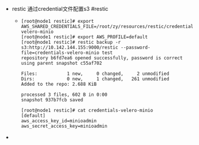 - restic 通过credential文件配置s3 #restic
	- ```
	  [root@node1 restic]# export AWS_SHARED_CREDENTIALS_FILE=/root/zy/resources/restic/credentials-velero-minio
	  [root@node1 restic]# export AWS_PROFILE=default
	  [root@node1 restic]# restic backup -r s3:http://10.142.144.155:9000/restic --password-file=credentials-velero-minio test
	  repository b6fd7ea6 opened successfully, password is correct
	  using parent snapshot c55af702
	  
	  Files:           1 new,     0 changed,     2 unmodified
	  Dirs:            0 new,     1 changed,   261 unmodified
	  Added to the repo: 2.688 KiB
	  
	  processed 3 files, 602 B in 0:00
	  snapshot 937b7fcb saved
	  
	  [root@node1 restic]# cat credentials-velero-minio
	  [default]
	  aws_access_key_id=minioadmin
	  aws_secret_access_key=minioadmin
	  ```
-